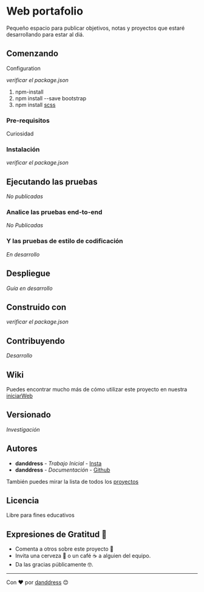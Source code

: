 # Web portafolio

Pequeño espacio para publicar objetivos, notas y proyectos que estaré desarrollando para estar al diá.

## Comenzando

Configuration

_verificar el package.json_

1. npm-install
2. npm install --save bootstrap
3. npm install [scss](https://www.oscarlijo.com/blog/usar-bootstrap-en-react/)

### Pre-requisitos

Curiosidad

### Instalación

_verificar el package.json_

## Ejecutando las pruebas

_No publicadas_

### Analice las pruebas end-to-end

_No Publicadas_

### Y las pruebas de estilo de codificación

_En desarrollo_

## Despliegue

_Guía en desarrollo_

## Construido con

_verificar el package.json_

## Contribuyendo 

_Desarrollo_

## Wiki

Puedes encontrar mucho más de cómo utilizar este proyecto en nuestra [iniciarWeb](https://iniciarweb.online/)

## Versionado

_Investigación_

## Autores

* **danddress** - *Trabajo Inicial* - [Insta](https://instagram.com/danddress)
* **danddress** - *Documentación* - [Github](https://github.com/diego0at)

También puedes mirar la lista de todos los [proyectos](https://github.com/diego0at)

## Licencia 

Libre para fines educativos

## Expresiones de Gratitud 🎁

* Comenta a otros sobre este proyecto 📢
* Invita una cerveza 🍺 o un café ☕ a alguien del equipo. 
* Da las gracias públicamente 🤓.

---
Con ❤️ por [danddress](https://instagram.com/danddress) 😊
